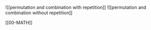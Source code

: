 ![[permutation and combination with repetition]]
![[permutation and combination without repetition]]

[[00-MATH]]
